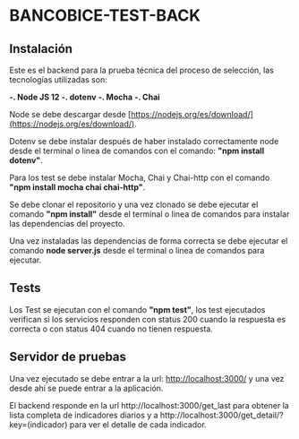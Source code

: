 # BANCOBICE-TEST-BACK
  

## Instalación

Este es el backend para la prueba técnica del proceso de selección, las tecnologías utilizadas son:

  

**-. Node JS 12**
**-. dotenv**
**-. Mocha**
**-. Chai**

  

Node se debe descargar desde [https://nodejs.org/es/download/](https://nodejs.org/es/download/).

Dotenv se debe instalar después de haber instalado correctamente node desde el terminal o linea de comandos con el comando: **"npm install dotenv"**.

Para los test se debe instalar Mocha, Chai y Chai-http con el comando **"npm install mocha chai chai-http"**.

Se debe clonar el repositorio y una vez clonado se debe ejecutar el comando **"npm install"** desde el terminal o linea de comandos para instalar las dependencias del proyecto.

Una vez instaladas las dependencias de forma correcta se debe ejecutar el comando **node server.js** desde el terminal o linea de comandos para ejecutar.

## Tests
Los Test se ejecutan con el comando **"npm test"**, los test ejecutados verifican si los servicios responden con status 200 cuando la respuesta es correcta o con status 404 cuando no tienen respuesta.

## Servidor de pruebas

Una vez ejecutado se debe entrar a la url: [http://localhost:3000/](http://localhost:3000/) y una vez desde ahí se puede entrar a la aplicación.

El backend responde en la url http://localhost:3000/get_last para obtener la lista completa de indicadores diarios y a http://localhost:3000/get_detail/?key=(indicador) para ver el detalle de cada indicador.